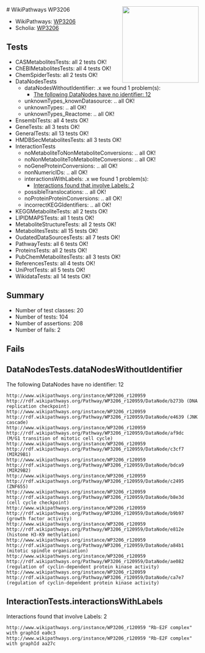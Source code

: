 <img style="float: right; width: 200px" src="https://upload.wikimedia.org/wikipedia/commons/thumb/8/83/Wplogo_with_text_500.png/640px-Wplogo_with_text_500.png" />
# WikiPathways WP3206

* WikiPathways: [WP3206](https://new.wikipathways.org/pathways/WP3206)
* Scholia: [WP3206](https://scholia.toolforge.org/wikipathways/WP3206)
## Tests
* CASMetabolitesTests: all 2 tests OK!
* ChEBIMetabolitesTests: all 4 tests OK!
* ChemSpiderTests: all 2 tests OK!
* DataNodesTests
    * dataNodesWithoutIdentifier: .x we found 1 problem(s):
        * [The following DataNodes have no identifier: 12](#8792c492)
    * unknownTypes_knownDatasource: .. all OK!
    * unknownTypes: .. all OK!
    * unknownTypes_Reactome: .. all OK!
* EnsemblTests: all 4 tests OK!
* GeneTests: all 3 tests OK!
* GeneralTests: all 13 tests OK!
* HMDBSecMetabolitesTests: all 3 tests OK!
* InteractionTests
    * noMetaboliteToNonMetaboliteConversions: .. all OK!
    * noNonMetaboliteToMetaboliteConversions: .. all OK!
    * noGeneProteinConversions: .. all OK!
    * nonNumericIDs: .. all OK!
    * interactionsWithLabels: .x we found 1 problem(s):
        * [Interactions found that involve Labels: 2](#630d2679)
    * possibleTranslocations: .. all OK!
    * noProteinProteinConversions: .. all OK!
    * incorrectKEGGIdentifiers: .. all OK!
* KEGGMetaboliteTests: all 2 tests OK!
* LIPIDMAPSTests: all 1 tests OK!
* MetaboliteStructureTests: all 2 tests OK!
* MetabolitesTests: all 15 tests OK!
* OudatedDataSourcesTests: all 7 tests OK!
* PathwayTests: all 6 tests OK!
* ProteinsTests: all 2 tests OK!
* PubChemMetabolitesTests: all 3 tests OK!
* ReferencesTests: all 4 tests OK!
* UniProtTests: all 5 tests OK!
* WikidataTests: all 14 tests OK!


## Summary

* Number of test classes: 20
* Number of tests: 104
* Number of assertions: 208
* Number of fails: 2

## Fails

<a name="8792c492" />

## DataNodesTests.dataNodesWithoutIdentifier

The following DataNodes have no identifier: 12
```
http://www.wikipathways.org/instance/WP3206_r120959 http://rdf.wikipathways.org/Pathway/WP3206_r120959/DataNode/b273b (DNA replication checkpoint)
http://www.wikipathways.org/instance/WP3206_r120959 http://rdf.wikipathways.org/Pathway/WP3206_r120959/DataNode/e4639 (JNK cascade)
http://www.wikipathways.org/instance/WP3206_r120959 http://rdf.wikipathways.org/Pathway/WP3206_r120959/DataNode/af9dc (M/G1 transition of mitotic cell cycle)
http://www.wikipathways.org/instance/WP3206_r120959 http://rdf.wikipathways.org/Pathway/WP3206_r120959/DataNode/c3cf7 (MIR29B1)
http://www.wikipathways.org/instance/WP3206_r120959 http://rdf.wikipathways.org/Pathway/WP3206_r120959/DataNode/bdca9 (MIR29B2)
http://www.wikipathways.org/instance/WP3206_r120959 http://rdf.wikipathways.org/Pathway/WP3206_r120959/DataNode/c2495 (ZNF655)
http://www.wikipathways.org/instance/WP3206_r120959 http://rdf.wikipathways.org/Pathway/WP3206_r120959/DataNode/b8e3d (cell cycle checkpoint)
http://www.wikipathways.org/instance/WP3206_r120959 http://rdf.wikipathways.org/Pathway/WP3206_r120959/DataNode/b9b97 (growth factor activity)
http://www.wikipathways.org/instance/WP3206_r120959 http://rdf.wikipathways.org/Pathway/WP3206_r120959/DataNode/e812e (histone H3-K9 methylation)
http://www.wikipathways.org/instance/WP3206_r120959 http://rdf.wikipathways.org/Pathway/WP3206_r120959/DataNode/a84b1 (mitotic spindle organization)
http://www.wikipathways.org/instance/WP3206_r120959 http://rdf.wikipathways.org/Pathway/WP3206_r120959/DataNode/ae082 (regulation of cyclin-dependent protein kinase activity)
http://www.wikipathways.org/instance/WP3206_r120959 http://rdf.wikipathways.org/Pathway/WP3206_r120959/DataNode/ca7e7 (regulation of cyclin-dependent protein kinase activity)
```

<a name="630d2679" />

## InteractionTests.interactionsWithLabels

Interactions found that involve Labels: 2
```
http://www.wikipathways.org/instance/WP3206_r120959 "Rb-E2F complex" with graphId ea0c3
http://www.wikipathways.org/instance/WP3206_r120959 "Rb-E2F complex" with graphId aa27c
```

